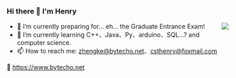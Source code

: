 ### Hi there 👋 I'm Henry

<img align="right" src="https://github-readme-stats.csthenry.vercel.app/api?username=CSTHenry&show_icons=true&icon_color=805AD5&text_color=718096&bg_color=ffffff&hide_title=true" />

- 🔭 I’m currently preparing for... eh... the Graduate Entrance Exam!
- 🌱 I’m currently learning C++、Java、Py、arduino、SQL...? and computer science.
- 📫 How to reach me: zhengke@bytecho.net、csthenry@foxmail.com

🔗 https://www.bytecho.net


<!--
**CSTHenry/CSTHenry** is a ✨ _special_ ✨ repository because its `README.md` (this file) appears on your GitHub profile.

Here are some ideas to get you started:

- 🔭 I’m currently working on ...
- 🌱 I’m currently learning ...
- 👯 I’m looking to collaborate on ...
- 🤔 I’m looking for help with ...
- 💬 Ask me about ...
- 📫 How to reach me: ...
- 😄 Pronouns: ...
- ⚡ Fun fact: ...
-->
